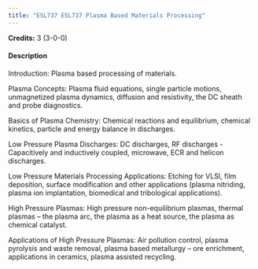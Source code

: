 ```yaml
---
title: "ESL737 ESL737 Plasma Based Materials Processing"
---
```

**Credits:** 3 (3-0-0)

#### Description
Introduction: Plasma based processing of materials.

Plasma Concepts: Plasma fluid equations, single particle motions, unmagnetized plasma dynamics, diffusion and resistivity, the DC sheath and probe diagnostics.

Basics of Plasma Chemistry: Chemical reactions and equilibrium, chemical kinetics, particle and energy balance in discharges.

Low Pressure Plasma Discharges: DC discharges, RF discharges - Capacitively and inductively coupled, microwave, ECR and helicon discharges.

Low Pressure Materials Processing Applications: Etching for VLSI, film deposition, surface modification and other applications (plasma nitriding, plasma ion implantation, biomedical and tribological applications).

High Pressure Plasmas: High pressure non-equilibrium plasmas, thermal plasmas – the plasma arc, the plasma as a heat source, the plasma as chemical catalyst.

Applications of High Pressure Plasmas: Air pollution control, plasma pyrolysis and waste removal, plasma based metallurgy – ore enrichment, applications in ceramics, plasma assisted recycling.